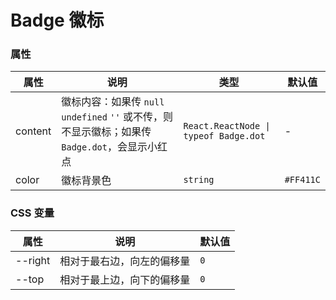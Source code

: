 # Badge 徽标

<code src="./demos/demo1.tsx"></code>

### 属性

| 属性    | 说明                                                                                            | 类型                                  | 默认值    |
| ------- | ----------------------------------------------------------------------------------------------- | ------------------------------------- | --------- |
| content | 徽标内容：如果传 `null` `undefined` `''` 或不传，则不显示徽标；如果传 `Badge.dot`，会显示小红点 | `React.ReactNode \| typeof Badge.dot` | -         |
| color   | 徽标背景色                                                                                      | `string`                              | `#FF411C` |

### CSS 变量

| 属性    | 说明                       | 默认值 |
| ------- | -------------------------- | ------ |
| --right | 相对于最右边，向左的偏移量 | `0`    |
| --top   | 相对于最上边，向下的偏移量 | `0`    |
